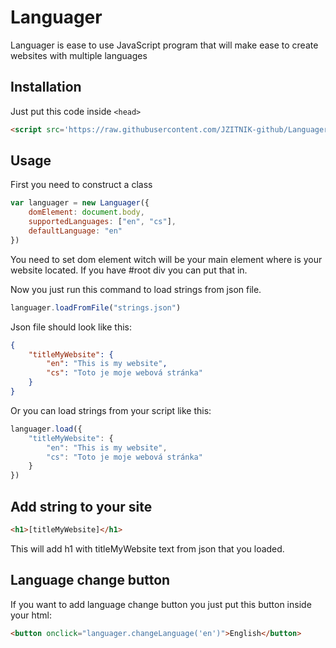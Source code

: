 # Languager

Languager is ease to use JavaScript program that will make ease to create websites with multiple languages

## Installation

Just put this code inside `<head>`

```html
<script src='https://raw.githubusercontent.com/JZITNIK-github/Languager/master/module.js'
```

## Usage

First you need to construct a class

```javascript
var languager = new Languager({
    domElement: document.body,
    supportedLanguages: ["en", "cs"],
    defaultLanguage: "en"
})
```

You need to set dom element witch will be your main element where is your website located. If you have #root div you can put that in.

Now you just run this command to load strings from json file.

```javascript
languager.loadFromFile("strings.json")
```

Json file should look like this:

```json
{
    "titleMyWebsite": {
        "en": "This is my website",
        "cs": "Toto je moje webová stránka"
    }
}
```

Or you can load strings from your script like this:

```javascript
languager.load({
    "titleMyWebsite": {
        "en": "This is my website",
        "cs": "Toto je moje webová stránka"
    }
})
```

## Add string to your site

```html
<h1>[titleMyWebsite]</h1>
```

This will add h1 with titleMyWebsite text from json that you loaded.

## Language change button

If you want to add language change button you just put this button inside your html:

```html
<button onclick="languager.changeLanguage('en')">English</button>
```